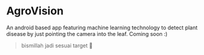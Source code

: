 # AgroVision

An android based app featuring machine learning technology to detect plant disease by just pointing the camera into the leaf. Coming soon :)
> bismillah jadi sesuai target 🙏
